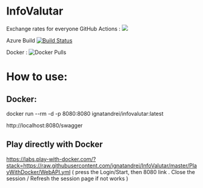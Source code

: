 # InfoValutar
Exchange rates for everyone
GitHub Actions :
![](https://github.com/ignatandrei/InfoValutar/workflows/.NET%20Core/badge.svg)

Azure Build
[![Build Status](https://dev.azure.com/ignatandrei0674/InfoValutar/_apis/build/status/ignatandrei.InfoValutar?branchName=master)](https://dev.azure.com/ignatandrei0674/InfoValutar/_build/latest?definitionId=5&branchName=master)

Docker :
![Docker Pulls](https://img.shields.io/docker/pulls/ignatandrei/infovalutar)


# How to use:
## Docker:

docker run --rm -d -p 8080:8080 ignatandrei/infovalutar:latest

http://localhost:8080/swagger

## Play directly with Docker

https://labs.play-with-docker.com/?stack=https://raw.githubusercontent.com/ignatandrei/InfoValutar/master/PlayWithDocker/WebAPI.yml
( press the Login/Start, then 8080 link . Close the session / Refresh the session page if not works  )